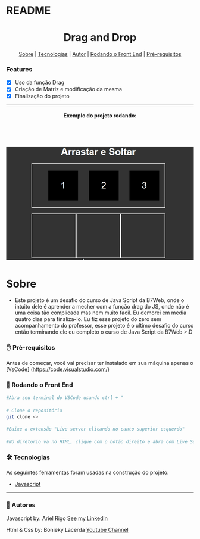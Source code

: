 # README

<h1 align="center">Drag and Drop</h1>


<p align="center">
    <a href="#sobre">Sobre</a>
    |
    <a href="#tecnologias">Tecnologias</a>
    |
    <a href="#autor">Autor</a>
    |
    <a href="#rodando_front">Rodando o Front End</a>
    |
    <a href="#prereq">Pré-requisitos</a>
</p>

 ### Features

 - [x] Uso da função Drag
 - [x] Criação de Matriz e modificação da mesma
 - [x] Finalização do projeto

------

<h4 align="center">Exemplo do projeto rodando:</h4>
<br>

<h1 align="center"> 
 <img alt="readme" title="Readme" src="./AeS.gif">
</h1>


# Sobre

- Este projeto é um desafio do curso de Java Script da B7Web, onde o intuito dele é aprender a mecher com a função drag do JS, onde não é uma coisa tão complicada mas nem muito facil. Eu demorei em media quatro dias para finaliza-lo. Eu fiz esse projeto do zero sem acompanhamento do professor, esse projeto é o ultimo desafio do curso então terminando ele eu completo o curso de Java Script da B7Web >:D

### ✋ Pré-requisitos

Antes de começar, você vai precisar ter instalado em sua máquina apenas o [VsCode] (https://code.visualstudio.com/)

### 🎲 Rodando o Front End

```bash 
#Abra seu terminal do VSCode usando ctrl + "

# Clone o repositório
git clone <>

#Baixe a extensão "Live server clicando no canto superior esquerdo"

#No diretorio va no HTML, clique com o botão direito e abra com Live Server
```
### 🛠 Tecnologias
 As seguintes ferramentas foram usadas na construção do projeto:

 - [Javascript](https://www.javascript.com)

----------------

### 👦 Autores
Javascript by: Ariel Rigo [See my Linkedin](https://www.linkedin.com/in/ariel-rigo-588682228/)

Html & Css by: Bonieky Lacerda [Youtube Channel](https://www.youtube.com/c/BoniekyLacerdaLeal)